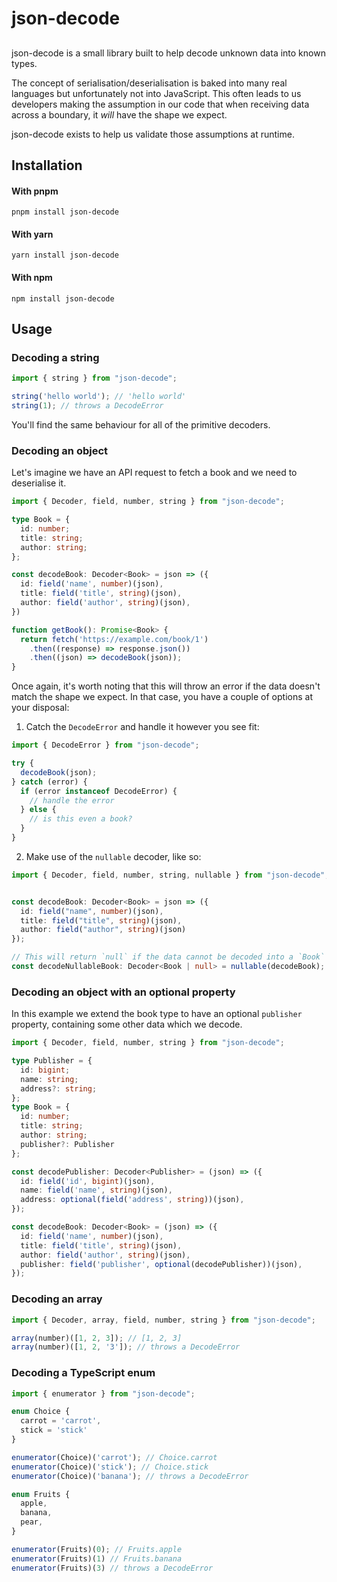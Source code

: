 # json-decode

## 

json-decode is a small library built to help decode unknown data into known types.

The concept of serialisation/deserialisation is baked into many real languages but unfortunately not into JavaScript.
This often leads to us developers making the assumption in our code that when receiving data across a boundary, it _will_ have the shape we expect.

json-decode exists to help us validate those assumptions at runtime.

## Installation


#### With pnpm
```shell
pnpm install json-decode
```

#### With yarn 
```shell
yarn install json-decode
```

#### With npm
```shell
npm install json-decode
```

## Usage 

### Decoding a string
```typescript
import { string } from "json-decode";

string('hello world'); // 'hello world'
string(1); // throws a DecodeError
```
You'll find the same behaviour for all of the primitive decoders.


### Decoding an object
Let's imagine we have an API request to fetch a book and we need to deserialise it.

```typescript
import { Decoder, field, number, string } from "json-decode";

type Book = {
  id: number;
  title: string;
  author: string;
};

const decodeBook: Decoder<Book> = json => ({
  id: field('name', number)(json),
  title: field('title', string)(json),
  author: field('author', string)(json),
})

function getBook(): Promise<Book> {
  return fetch('https://example.com/book/1')
    .then((response) => response.json())
    .then((json) => decodeBook(json));
}
```

Once again, it's worth noting that this will throw an error if the data doesn't match the shape we expect.
In that case, you have a couple of options at your disposal:
1. Catch the `DecodeError` and handle it however you see fit:

```typescript
import { DecodeError } from "json-decode"; 

try {
  decodeBook(json); 
} catch (error) {
  if (error instanceof DecodeError) {
    // handle the error 
  } else {
    // is this even a book?
  }
}
```

2. Make use of the `nullable` decoder, like so:

```typescript
import { Decoder, field, number, string, nullable } from "json-decode";


const decodeBook: Decoder<Book> = json => ({
  id: field("name", number)(json),
  title: field("title", string)(json),
  author: field("author", string)(json)
});

// This will return `null` if the data cannot be decoded into a `Book`
const decodeNullableBook: Decoder<Book | null> = nullable(decodeBook);
```

### Decoding an object with an optional property
In this example we extend the book type to have an optional `publisher` property, containing some other data which we decode.

```typescript
import { Decoder, field, number, string } from "json-decode";

type Publisher = {
  id: bigint;
  name: string;
  address?: string;
};
type Book = {
  id: number;
  title: string;
  author: string;
  publisher?: Publisher
};

const decodePublisher: Decoder<Publisher> = (json) => ({
  id: field('id', bigint)(json),
  name: field('name', string)(json),
  address: optional(field('address', string))(json),
});

const decodeBook: Decoder<Book> = (json) => ({
  id: field('name', number)(json),
  title: field('title', string)(json),
  author: field('author', string)(json),
  publisher: field('publisher', optional(decodePublisher))(json),
});
```

### Decoding an array

```typescript
import { Decoder, array, field, number, string } from "json-decode";

array(number)([1, 2, 3]); // [1, 2, 3]
array(number)([1, 2, '3']); // throws a DecodeError
```

### Decoding a TypeScript enum 

```typescript
import { enumerator } from "json-decode";

enum Choice {
  carrot = 'carrot',
  stick = 'stick'
}

enumerator(Choice)('carrot'); // Choice.carrot
enumerator(Choice)('stick'); // Choice.stick
enumerator(Choice)('banana'); // throws a DecodeError

enum Fruits {
  apple, 
  banana,
  pear,
}

enumerator(Fruits)(0); // Fruits.apple
enumerator(Fruits)(1) // Fruits.banana
enumerator(Fruits)(3) // throws a DecodeError
```
